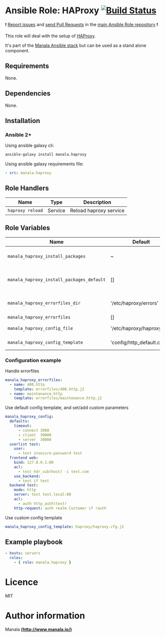 # Ansible Role: HAProxy [![Build Status](https://travis-ci.org/manala/ansible-role-haproxy.svg?branch=master)](https://travis-ci.org/manala/ansible-role-haproxy)

:exclamation: [Report issues](https://github.com/manala/ansible-roles/issues) and [send Pull Requests](https://github.com/manala/ansible-roles/pulls) in the [main Ansible Role repository](https://github.com/manala/ansible-roles) :exclamation:

This role will deal with the setup of [HAProxy](http://www.haproxy.org/).

It's part of the [Manala Ansible stack](http://www.manala.io) but can be used as a stand alone component.

## Requirements

None.

## Dependencies

None.

## Installation

### Ansible 2+

Using ansible galaxy cli:

```bash
ansible-galaxy install manala.haproxy
```

Using ansible galaxy requirements file:

```yaml
- src: manala.haproxy
```

## Role Handlers
| Name             | Type    | Description            |
| ---------------- | ------- | ---------------------- |
| `haproxy reload` | Service | Reload haproxy service |

## Role Variables

| Name                                      | Default                      | Type   | Description                            |
| ----------------------------------------- | ---------------------------- | ------ | -------------------------------------- |
| `manala_haproxy_install_packages`         | ~                            | Array  | Dependency packages to install         |
| `manala_haproxy_install_packages_default` | []                           | Array  | Default dependency packages to install |
| `manala_haproxy_errorfiles_dir`           | '/etc/haproxy/errors'        | String | Errorfiles directory path              |
| `manala_haproxy_errorfiles`               | []                           | Array  | Errorfiles                             |
| `manala_haproxy_config_file`              | '/etc/haproxy/haproxy.cfg'   | String | Configuration file path                |
| `manala_haproxy_config_template`          | 'config/http_default.cfg.j2' | String | Configuration template                 |

### Configuration example

Handle errorfiles

```yaml
manala_haproxy_errorfiles:
  - name: 400.http
    template: errorfiles/400.http.j2
  - name: maintenance.http
    template: errorfiles/maintenance.http.j2
```

Use default config template, and set/add custom parameters

```yaml
manala_haproxy_config:
  defaults:
    timeout:
      - connect 3000
      - client  30000
      - server  30000
  userlist test:
    user:
      - test insecure-password test
  frontend web:
    bind: 127.0.0.1:80
    acl:
      - test hdr_sub(host) -i test.com
    use_backend:
      - test if test
  backend test:
    mode: http
    server: test test.local:80
    acl:
      - auth http_auth(test)
    http-request: auth realm Customer if !auth
```

Use custom config template

```yaml
manala_haproxy_config_template: haproxy/haproxy.cfg.j2
```

## Example playbook

```yaml
- hosts: servers
  roles:
    - { role: manala.haproxy }
```

# Licence

MIT

# Author information

Manala [**(http://www.manala.io/)**](http://www.manala.io)
